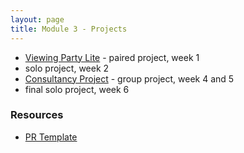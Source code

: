 ```yaml
---
layout: page
title: Module 3 - Projects
---
```


* [Viewing Party Lite](./viewing_party_lite/) - paired project, week 1
* solo project, week 2
* [Consultancy Project](./consultancy) - group project, week 4 and 5
* final solo project, week 6


### Resources
- [PR Template](./pr_template)
